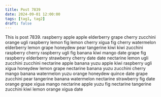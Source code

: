 ```yaml
---
title: Post 7839
date: 2024-09-01 12:00:00
tags: [tag1, tag2]
draft: false
---
```

This is post 7839.
raspberry
apple
apple
elderberry
grape
cherry
zucchini
orange
ugli
raspberry
lemon
fig
lemon
cherry
xigua
fig
cherry
watermelon
elderberry
lemon
grape
honeydew
pear
tangerine
kiwi
kiwi
zucchini
raspberry
cherry
raspberry
ugli
fig
banana
kiwi
mango
date
grape
fig
raspberry
elderberry
strawberry
cherry
date
date
nectarine
lemon
ugli
zucchini
zucchini
nectarine
apple
banana
yuzu
apple
kiwi
raspberry
ugli
xigua
honeydew
lemon
grape
nectarine
banana
yuzu
zucchini
cherry
mango
banana
watermelon
yuzu
orange
honeydew
quince
date
grape
zucchini
pear
tangerine
banana
watermelon
nectarine
strawberry
fig
date
orange
grape
xigua
mango
nectarine
apple
yuzu
fig
nectarine
tangerine
zucchini
kiwi
lemon
orange
xigua
date
